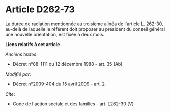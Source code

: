 # Article D262-73

La durée de radiation mentionnée au troisième alinéa de l'article L. 262-30, au-delà de laquelle le référent doit proposer au
président du conseil général une nouvelle orientation, est fixée à deux mois.

**Liens relatifs à cet article**

_Anciens textes_:

  - Décret n°88-1111 du 12 décembre 1988 - art. 35 (Ab)

_Modifié par_:

  - Décret n°2009-404 du 15 avril 2009 - art. 2

_Cite_:

  - Code de l'action sociale et des familles - art. L262-30 (V)
